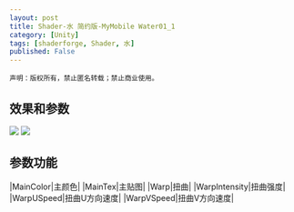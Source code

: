 ```yaml
---
layout: post
title: Shader-水 简约版-MyMobile Water01_1
category: [Unity]
tags: [shaderforge, Shader, 水]
published: False
---
```



`声明：版权所有，禁止匿名转载；禁止商业使用。`


## 效果和参数 ##

<left>
	<img src="/public/img/Shader-水01_1/1.png">
	<img src="/public/img/Shader-水01_1/2.png">
	</left>

	
## 参数功能 ##

|MainColor|主颜色|
|MainTex|主贴图|
|Warp|扭曲|
|WarpIntensity|扭曲强度|
|WarpUSpeed|扭曲U方向速度|
|WarpVSpeed|扭曲V方向速度|
